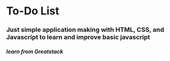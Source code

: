 
# To-Do List 

### Just simple application making with HTML, CSS, and Javascript to learn and improve basic javascript

##### learn from Greatstack

